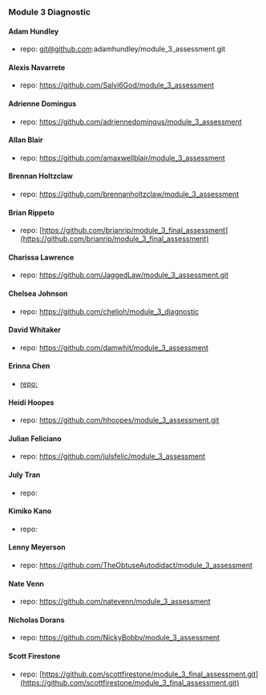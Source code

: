 ### Module 3 Diagnostic

#### Adam Hundley
  * repo: git@github.com:adamhundley/module_3_assessment.git

#### Alexis Navarrete
  * repo: https://github.com/Salvi6God/module_3_assessment

#### Adrienne Domingus
  * repo: https://github.com/adriennedomingus/module_3_assessment

#### Allan Blair
  * repo: https://github.com/amaxwellblair/module_3_assessment

#### Brennan Holtzclaw
  * repo: https://github.com/brennanholtzclaw/module_3_assessment

#### Brian Rippeto
  * repo: [https://github.com/brianrip/module_3_final_assessment](https://github.com/brianrip/module_3_final_assessment)

#### Charissa Lawrence
  * repo: https://github.com/JaggedLaw/module_3_assessment.git

#### Chelsea Johnson
  * repo: https://github.com/cheljoh/module_3_diagnostic

#### David Whitaker
  * repo: https://github.com/damwhit/module_3_assessment

#### Erinna Chen
  * [repo:](https://github.com/erinnachen/module_3_assessment)

#### Heidi Hoopes
  * repo: https://github.com/hhoopes/module_3_assessment.git

#### Julian Feliciano
  * repo: https://github.com/julsfelic/module_3_assessment

#### July Tran
  * repo:

#### Kimiko Kano
  * repo:

#### Lenny Meyerson
  * repo: https://github.com/TheObtuseAutodidact/module_3_assessment

#### Nate Venn
  * repo: https://github.com/natevenn/module_3_assessment

#### Nicholas Dorans
  * repo: https://github.com/NickyBobby/module_3_assessment

#### Scott Firestone
  * repo: [https://github.com/scottfirestone/module_3_final_assessment.git](https://github.com/scottfirestone/module_3_final_assessment.git)
